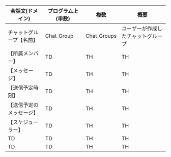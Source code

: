 



| 会話文(ドメイン)|プログラム上(単数)| 複数 |概要|
| ---- | ---- | ---- | ---- |
|チャットグループ【名前】|Chat_Group|Chat_Groups|ユーザーが作成したチャットグループ|
|【所属メンバー】|  TD  |  TH  |  TH  |
|【メッセージ】|  TD  |  TH  |  TH  |
|【送信予定時刻】|  TD  |  TH  |  TH  |
|【送信予定のメッセージ】|  TD  |  TH  |  TH  |
|【スケジューラー】|  TD  |  TH  |  TH  |
|  TD  |  TD  |  TH  |  TH  |
|  TD  |  TD  |  TH  |  TH  |